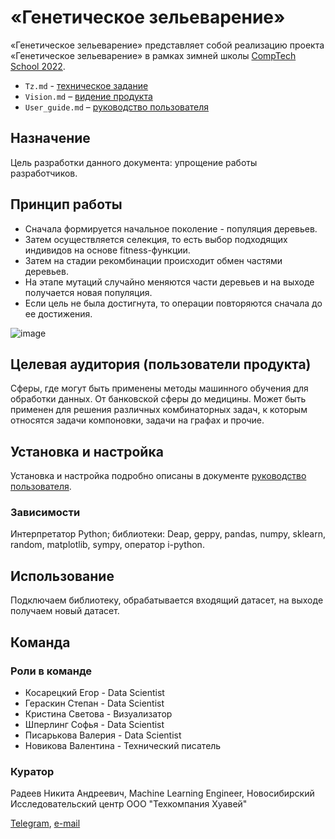# «Генетическое зельеварение»

«Генетическое зельеварение» представляет собой реализацию проекта «Генетическое зельеварение» в рамках зимней школы [CompTech School 2022](https://comptechschool.com/).

*	`Tz.md` - [техническое задание](https://github.com/comptech-winter-school/genetic-potioncraft/blob/main/docs/source/tz.md)
*	`Vision.md` – [видение продукта](https://github.com/comptech-winter-school/genetic-potioncraft/blob/main/docs/source/vision.md)
*	`User_guide.md` – [руководство пользователя](https://github.com/comptech-winter-school/genetic-potioncraft/blob/main/docs/source/user_guide.md)

## Назначение

Цель разработки данного документа: упрощение работы разработчиков.

## Принцип работы

* Сначала формируется начальное поколение - популяция деревьев. 
* Затем осуществляется селекция, то есть выбор подходящих индивидов на основе fitness-функции. 
* Затем на стадии рекомбинации происходит обмен частями деревьев. 
* На этапе мутаций случайно меняются части деревьев и на выходе получается новая популяция. 
* Если цель не была достигнута, то операции повторяются сначала до ее достижения.

![image](https://user-images.githubusercontent.com/98469155/152518912-739706d1-c3c4-47bc-adde-65c9dadbf1d1.png)

## Целевая аудитория (пользователи продукта)
Сферы, где могут быть применены методы машинного обучения для обработки данных. От банковской сферы до медицины. Может быть применен для решения различных комбинаторных задач, к которым относятся задачи компоновки, задачи на графах и прочие.

## Установка и настройка
Установка и настройка подробно описаны в документе [руководство пользователя](https://github.com/comptech-winter-school/genetic-potioncraft/blob/main/docs/source/user_guide.md).

### Зависимости
Интерпретатор Python; библиотеки: Deap, geppy, pandas, numpy, sklearn, random, matplotlib, sympy, оператор i-python.

## Использование
Подключаем библиотеку, обрабатывается входящий датасет, на выходе получаем новый датасет.

## Команда

### Роли в команде

* Косарецкий Егор - Data Scientist
* Гераскин Степан - Data Scientist
* Кристина Светова - Визуализатор
* Шперлинг Софья - Data Scientist
* Писарькова Валерия - Data Scientist
* Новикова Валентина - Технический писатель

### Куратор
Радеев Никита Андреевич, Machine Learning Engineer,
Новосибирский Исследовательский центр
ООО "Техкомпания Хуавей"

[Telegram](https://t.me/rdvnkt),
[e-mail](rdvnkt@yandex.ru)
